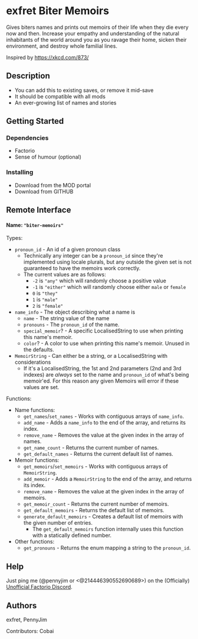 # exfret Biter Memoirs

Gives biters names and prints out memoirs of their life when they die every now and then. Increase your empathy and understanding of the natural inhabitants of the world around you as you ravage their home, sicken their environment, and destroy whole familial lines.

Inspired by https://xkcd.com/873/

## Description

* You can add this to existing saves, or remove it mid-save
* It should be compatible with all mods
* An ever-growing list of names and stories

## Getting Started

### Dependencies

* Factorio
* Sense of humour (optional)

### Installing

* Download from the MOD portal
* Download from GITHUB

## Remote Interface
#### Name: `"biter-memoirs"`
Types:
- `pronoun_id` - An id of a given pronoun class
	- Technically any integer can be a `pronoun_id` since they're implemented using locale plurals, but any outside the given set is not guaranteed to have the memoirs work correctly.
	- The current values are as follows:
		- `-2` is `"any"` which will randomly choose a positive value
		- `-1` is `"either"` which will randomly choose either `male` or `female`
		- `0` is `"they"`
		- `1` is `"male"`
		- `2` is `"female"`
- `name_info` - The object describing what a name is
	- `name` - The string value of the name
	- `pronouns` - The `pronoun_id` of the name.
	- `special_memoir`? - A specific LocalisedString to use when printing this name's memoir.
	- `color`? - A color to use when printing this name's memoir. Unused in the defaults.
- `MemoirString` - Can either be a string, or a LocalisedString with considerations
	- If it's a LocalisedString, the 1st and 2nd parameters (2nd and 3rd indexes) are *always* set to the name and `pronoun_id` of what's being memoir'ed. For this reason any given Memoirs will error if these values are set.

Functions:
- Name functions:
	- `get_names`/`set_names` - Works with contiguous arrays of `name_info`.
	- `add_name` - Adds a `name_info` to the end of the array, and returns its index.
	- `remove_name` - Removes the value at the given index in the array of names.
	- `get_name_count` - Returns the current number of names.
	- `get_default_names` - Returns the current default list of names.
- Memoir functions:
	- `get_memoirs`/`set_memoirs` - Works with contiguous arrays of `MemoirString`.
	- `add_memoir` - Adds a `MemoirString` to the end of the array, and returns its index.
	- `remove_name` - Removes the value at the given index in the array of memoirs.
	- `get_memoir_count` - Returns the current number of memoirs.
	- `get_default_memoirs` - Returns the default list of memoirs.
	- `generate_default_memoirs` - Creates a default list of memoirs with the given number of entries.
		- The `get_default_memoirs` function internally uses this function with a statically defined number.
- Other functions:
	- `get_pronouns` - Returns the enum mapping a string to the `pronoun_id`.

## Help

Just ping me (@pennyjim or <@214446390552690689>) on the (Officially) [Unofficial Factorio Discord](https://discord.gg/factorio).


## Authors

exfret, PennyJim

Contributors: Cobai